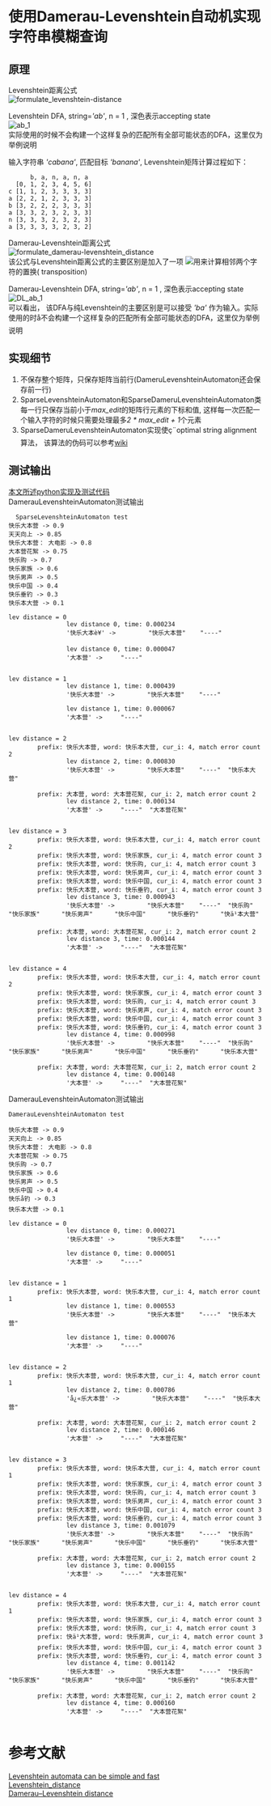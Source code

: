 # 使用Damerau-Levenshtein自动机实现字符串模糊查询
 
## 原理

Levenshtein距离公式  
![formulate_levenshtein-distance](https://wikimedia.org/api/rest_v1/media/math/render/svg/f0a48ecfc9852c042382fdc33c19e11a16948e85)

Levenshtein DFA, string=*'ab'*, n = 1  , 深色表示accepting state  
![ab_1](https://s31.postimg.org/6phun6sm3/ab_1.png)  
实际使用的时候不会构建一个这样复杂的匹配所有全部可能状态的DFA，这里仅为举例说明  
  
  输入字符串 *'cabana'*, 匹配目标 *'banana'*, Levenshtein矩阵计算过程如下：
```
      b, a, n, a, n, a                                                                                                      
  [0, 1, 2, 3, 4, 5, 6]
c [1, 1, 2, 3, 3, 3, 3]
a [2, 2, 1, 2, 3, 3, 3]
b [3, 2, 2, 2, 3, 3, 3]
a [3, 3, 2, 3, 2, 3, 3]
n [3, 3, 3, 2, 3, 2, 3]
a [3, 3, 3, 3, 2, 3, 2]

```


Damerau-Levenshtein距离公式  
![formulate_damerau-levenshtein_distance](https://wikimedia.org/api/rest_v1/media/math/render/svg/100d33e8f77df157b4006d39569a1ad31ff9ee10)  
该公式与Levenshtein距离公式的主要区别是加入了一项 ![](https://wikimedia.org/api/rest_v1/media/math/render/svg/af88b142298dbf69c276bf4eae36258b657f3fb3)用来计算相邻两个字符的置换( transposition)

Damerau-Levenshtein DFA, string=*'ab'*, n = 1  , 深色表示accepting state  
![DL_ab_1](https://s31.postimg.org/chmk82rtn/DL_ab_1.png)  
可以看出， 该DFA与纯Levenshtein的主要区别是可以接受 *'ba'* 作为输入。实际使用的时å不会构建一个这样复杂的匹配所有全部可能状态的DFA，这里仅为举例说明  

## 实现细节
  1. 不保存整个矩阵，只保存矩阵当前行(DameruLevenshteinAutomaton还会保存前一行)  
  2. SparseLevenshteinAutomaton和SparseDameruLevenshteinAutomaton类每一行只保存当前小于*max_edit*的矩阵行元素的下标和值, 这样每一次匹配一个输入字符的时候只需要处理最多*2 * max_edit + 1*个元素  
  3. SparseDameruLevenshteinAutomaton实现使ç¨optimal string alignment算法， 该算法的伪码可以参考[wiki](https://en.wikipedia.org/wiki/Damerau%E2%80%93Levenshtein_distance)  
  

## 测试输出
  [本文所述python实现及测试代码](https://github.com/vcbin/SparseDamerauLevenshteinAutomaton)  
DamerauLevenshteinAutomaton测试输出  
```
  SparseLevenshteinAutomaton test                                                                                             
快乐大本营 -> 0.9 
天天向上 -> 0.85
快乐大本营： 大电影 -> 0.8
大本营花絮 -> 0.75
快乐购 -> 0.7
快乐家族 -> 0.6 
快乐男声 -> 0.5 
快乐中国 -> 0.4 
快乐垂钓 -> 0.3 
快乐本大营 -> 0.1 

lev distance = 0
                lev distance 0, time: 0.000234
                '快乐大本è¥' ->         "快乐大本营"    "----"

                lev distance 0, time: 0.000047
                '大本营' ->     "----"


lev distance = 1
                lev distance 1, time: 0.000439
                '快乐大本营' ->         "快乐大本营"    "----"

                lev distance 1, time: 0.000067
                '大本营' ->     "----"


lev distance = 2
        prefix: 快乐大本营, word: 快乐本大营, cur_i: 4, match error count 2
                lev distance 2, time: 0.000830
                '快乐大本营' ->         "快乐大本营"    "----"  "快乐本大营"

        prefix: 大本营, word: 大本营花絮, cur_i: 2, match error count 2
                lev distance 2, time: 0.000134
                '大本营' ->     "----"  "大本营花絮"


lev distance = 3
        prefix: 快乐大本营, word: 快乐本大营, cur_i: 4, match error count 2
        prefix: 快乐大本营, word: 快乐家族, cur_i: 4, match error count 3
        prefix: 快乐大本营, word: 快乐购, cur_i: 4, match error count 3
        prefix: 快乐大本营, word: 快乐男声, cur_i: 4, match error count 3
        prefix: 快乐大本营, word: 快乐中国, cur_i: 4, match error count 3
        prefix: 快乐大本营, word: 快乐垂钓, cur_i: 4, match error count 3
                lev distance 3, time: 0.000943
                '快乐大本营' ->         "快乐大本营"    "----"  "快乐购"        "快乐家族"      "快乐男声"      "快乐中国"      "快乐垂钓"      "快ä¹本大营"

        prefix: 大本营, word: 大本营花絮, cur_i: 2, match error count 2
                lev distance 3, time: 0.000144
                '大本营' ->     "----"  "大本营花絮"


lev distance = 4
        prefix: 快乐大本营, word: 快乐本大营, cur_i: 4, match error count 2
        prefix: 快乐大本营, word: 快乐家族, cur_i: 4, match error count 3
        prefix: 快乐大本营, word: 快乐购, cur_i: 4, match error count 3
        prefix: 快乐大本营, word: 快乐男声, cur_i: 4, match error count 3
        prefix: 快乐大本营, word: 快乐中国, cur_i: 4, match error count 3
        prefix: 快乐大本营, word: 快乐垂钓, cur_i: 4, match error count 3
                lev distance 4, time: 0.000998
                '快乐大本营' ->         "快乐大本营"    "----"  "快乐购"        "快乐家族"      "快乐男声"      "快乐中国"      "快乐垂钓"      "快乐本大营"

        prefix: 大本营, word: 大本营花絮, cur_i: 2, match error count 2
                lev distance 4, time: 0.000148
                '大本营' ->     "----"  "大本营花絮"

```


DamerauLevenshteinAutomaton测试输出  
```
DamerauLevenshteinAutomaton test                                                                                                                  

快乐大本营 -> 0.9
天天向上 -> 0.85
快乐大本营： 大电影 -> 0.8
大本营花絮 -> 0.75
快乐购 -> 0.7
快乐家族 -> 0.6
快乐男声 -> 0.5
快乐中国 -> 0.4
快乐å钓 -> 0.3
快乐本大营 -> 0.1

lev distance = 0
                lev distance 0, time: 0.000271
                '快乐大本营' ->         "快乐大本营"    "----"

                lev distance 0, time: 0.000051
                '大本营' ->     "----"


lev distance = 1
        prefix: 快乐大本营, word: 快乐本大营, cur_i: 4, match error count 1
                lev distance 1, time: 0.000553
                '快乐大本营' ->         "快乐大本营"    "----"  "快乐本大营" 

                lev distance 1, time: 0.000076
                '大本营' ->     "----"


lev distance = 2
        prefix: 快乐大本营, word: 快乐本大营, cur_i: 4, match error count 1
                lev distance 2, time: 0.000786
                'å¿«乐大本营' ->         "快乐大本营"    "----"  "快乐本大营" 

        prefix: 大本营, word: 大本营花絮, cur_i: 2, match error count 2
                lev distance 2, time: 0.000146
                '大本营' ->     "----"  "大本营花絮" 


lev distance = 3
        prefix: 快乐大本营, word: 快乐本大营, cur_i: 4, match error count 1
        prefix: 快乐大本营, word: 快乐家族, cur_i: 4, match error count 3
        prefix: 快乐大本营, word: 快乐购, cur_i: 4, match error count 3
        prefix: 快乐大本营, word: 快乐男声, cur_i: 4, match error count 3
        prefix: 快乐大本营, word: 快乐中国, cur_i: 4, match error count 3
        prefix: 快乐大本营, word: 快乐垂钓, cur_i: 4, match error count 3
                lev distance 3, time: 0.001079
                '快乐大本营' ->         "快乐大本营"    "----"  "快乐购"        "快乐家族"      "快乐男声"      "快乐中国"      "快乐垂钓"      "快乐本大营"

        prefix: 大本营, word: 大本营花絮, cur_i: 2, match error count 2
                lev distance 3, time: 0.000155
                '大本营' ->     "----"  "大本营花絮"
                   
                   
lev distance = 4
        prefix: 快乐大本营, word: 快乐本大营, cur_i: 4, match error count 1
        prefix: 快乐大本营, word: 快乐家族, cur_i: 4, match error count 3
        prefix: 快乐大本营, word: 快乐购, cur_i: 4, match error count 3
        prefix: 快ä¹大本营, word: 快乐男声, cur_i: 4, match error count 3
        prefix: 快乐大本营, word: 快乐中国, cur_i: 4, match error count 3
        prefix: 快乐大本营, word: 快乐垂钓, cur_i: 4, match error count 3
                lev distance 4, time: 0.001142
                '快乐大本营' ->         "快乐大本营"    "----"  "快乐购"        "快乐家族"      "快乐男声"      "快乐中国"      "快乐垂钓"      "快乐本大营"

        prefix: 大本营, word: 大本营花絮, cur_i: 2, match error count 2
                lev distance 4, time: 0.000160
                '大本营' ->     "----"  "大本营花絮"


```



# 参考文献
[Levenshtein automata can be simple and fast](http://julesjacobs.github.io/2015/06/17/disqus-levenshtein-simple-and-fast.html)  
[Levenshtein_distance](https://en.wikipedia.org/wiki/Levenshtein_distance)  
[Damerau–Levenshtein distance](https://en.wikipedia.org/wiki/Damerau%E2%80%93Levenshtein_distance) 
